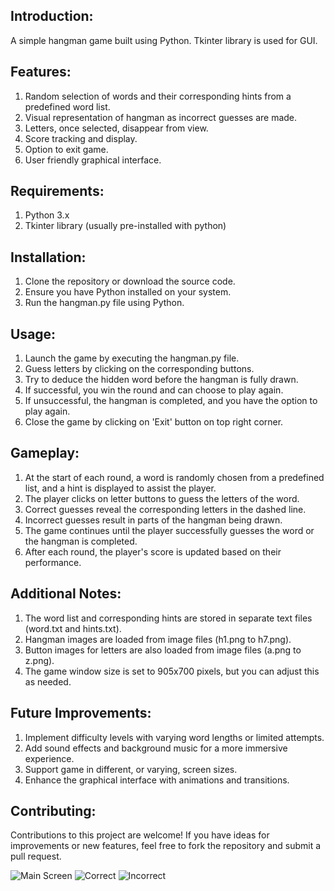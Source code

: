 ## Introduction:
A simple hangman game built using Python. Tkinter library is used for GUI.

## Features:
1. Random selection of words and their corresponding hints from a predefined word list.
2. Visual representation of hangman as incorrect guesses are made.
3. Letters, once selected, disappear from view.
4. Score tracking and display.
5. Option to exit game.
6. User friendly graphical interface.

## Requirements:
1. Python 3.x
2. Tkinter library (usually pre-installed with python)

## Installation: 
1. Clone the repository or download the source code.
2. Ensure you have Python installed on your system.
3. Run the hangman.py file using Python.

## Usage:
1. Launch the game by executing the hangman.py file.
2. Guess letters by clicking on the corresponding buttons.
3. Try to deduce the hidden word before the hangman is fully drawn.
4. If successful, you win the round and can choose to play again.
5. If unsuccessful, the hangman is completed, and you have the option to play again.
6. Close the game by clicking on 'Exit' button on top right corner.
   
## Gameplay:
1. At the start of each round, a word is randomly chosen from a predefined list, and a hint is displayed to assist the player.
2. The player clicks on letter buttons to guess the letters of the word.
3. Correct guesses reveal the corresponding letters in the dashed line.
4. Incorrect guesses result in parts of the hangman being drawn.
5. The game continues until the player successfully guesses the word or the hangman is completed.
6. After each round, the player's score is updated based on their performance.

## Additional Notes:
1. The word list and corresponding hints are stored in separate text files (word.txt and hints.txt).
2. Hangman images are loaded from image files (h1.png to h7.png).
3. Button images for letters are also loaded from image files (a.png to z.png).
4. The game window size is set to 905x700 pixels, but you can adjust this as needed.

## Future Improvements:
1. Implement difficulty levels with varying word lengths or limited attempts.
2. Add sound effects and background music for a more immersive experience.
3. Support game in different, or varying, screen sizes.
4. Enhance the graphical interface with animations and transitions.
   
## Contributing:
Contributions to this project are welcome! If you have ideas for improvements or new features, feel free to fork the repository and submit a pull request.

![Main Screen](https://github.com/Hashibul01/PythonProjects/assets/77710050/f433e021-1ade-46dc-b681-edde3279ca59)
![Correct](https://github.com/Hashibul01/PythonProjects/assets/77710050/96dbc624-2664-43ac-aabd-9c13e654eac4)
![Incorrect](https://github.com/Hashibul01/PythonProjects/assets/77710050/13dcdea8-9e31-4230-97f0-0c793f5ae1e7)
